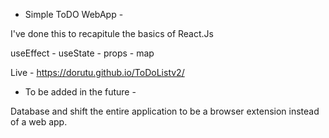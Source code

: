 - Simple ToDO WebApp -

I've done this to recapitule the basics of React.Js

useEffect - useState - props - map


Live - https://dorutu.github.io/ToDoListv2/


- To be added in the future - 

Database and shift the entire application to be a browser extension instead of a web app.
